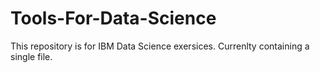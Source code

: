# Tools-For-Data-Science
This repository is for IBM Data Science exersices.
Currenlty containing a single file.
